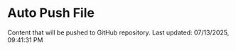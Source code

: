 # Auto Push File

Content that will be pushed to GitHub repository.
Last updated: 07/13/2025, 09:41:31 PM